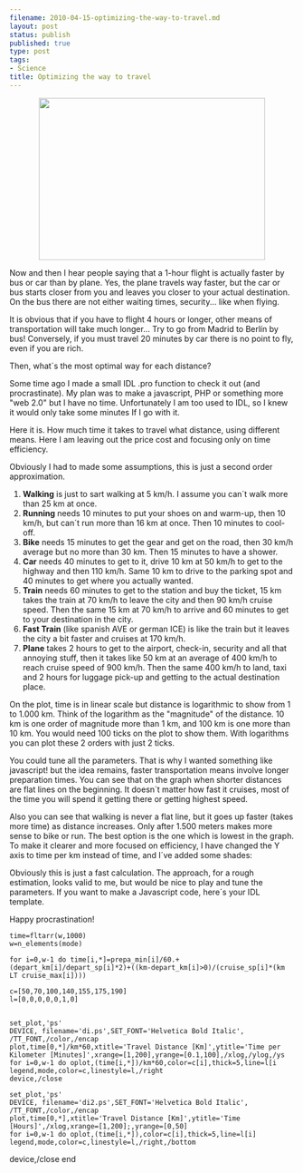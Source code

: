 ```yaml
--- 
filename: 2010-04-15-optimizing-the-way-to-travel.md
layout: post
status: publish
published: true
type: post
tags: 
- Science
title: Optimizing the way to travel
---
```

<p style="text-align:center;"><a href="http://nasonurb.files.wordpress.com/2010/04/ohnetitel.jpg"><a href="http://nasonurb.files.wordpress.com/2010/04/unbenannt2.jpg"><img class="aligncenter" src="http://nasonurb.files.wordpress.com/2010/04/unbenannt2.jpg" border="0" alt="" width="400" height="286" /></a>
</a></p>
Now and then I hear people saying that a 1-hour flight is actually faster by bus or car than by plane. Yes, the plane travels way faster, but the car or bus starts closer from you and leaves you closer to your actual destination. On the bus there are not either waiting times, security... like when flying.

It is obvious that if you have to flight 4 hours or longer, other means of transportation will take much longer… Try to go from Madrid to Berlín by bus! Conversely, if you must travel 20 minutes by car there is no point to fly, even if you are rich.

Then, what´s the most optimal way for each distance?

<!--more-->Some time ago I made a small IDL .pro function to check it out (and procrastinate). My plan was to make a javascript, PHP or something more "web 2.0" but I have no time. Unfortunately I am too used to IDL, so I knew it would only take some minutes If I go with it.

Here it is. How much time it takes to travel what distance, using different means. Here I am leaving out the price cost and focusing only on time efficiency.
<div class="separator" style="clear:both;text-align:center;"><a style="margin-left:1em;margin-right:1em;" href="http://nasonurb.files.wordpress.com/2010/04/ohnetitel.jpg"><img src="http://nasonurb.files.wordpress.com/2010/04/ohnetitel.jpg?w=300" border="0" alt="" /></a></div>
Obviously I had to made some assumptions, this is just a second order approximation.
<ol>
	<li><strong>Walking</strong> is just to sart walking at 5 km/h. I assume you can´t walk more than 25 km at once.</li>
	<li><strong>Running</strong> needs 10 minutes to put your shoes on and warm-up, then 10 km/h, but can´t run more than 16 km at once. Then 10 minutes to cool-off.</li>
	<li><strong>Bike</strong> needs 15 minutes to get the gear and get on the road, then 30 km/h average but no more than 30 km. Then 15 minutes to have a shower.</li>
	<li><strong>Car</strong> needs 40 minutes to get to it, drive 10 km at 50 km/h to get to the highway and then 110 km/h. Same 10 km to drive to the parking spot and 40 minutes to get where you actually wanted.</li>
	<li><strong>Train</strong> needs 60 minutes to get to the station and buy the ticket, 15 km takes the train at 70 km/h to leave the city and then 90 km/h cruise speed. Then the same 15 km at 70 km/h to arrive and 60 minutes to get to your destination in the city.</li>
	<li><strong>Fast Train</strong> (like spanish AVE or german ICE) is like the train but it leaves the city a bit faster and cruises at 170 km/h.</li>
	<li><strong>Plane</strong> takes 2 hours to get to the airport, check-in, security and all that annoying stuff, then it takes like 50 km at an average of 400 km/h to reach cruise speed of 900 km/h. Then the same 400 km/h to land, taxi and 2 hours for luggage pick-up and getting to the actual destination place.</li>
</ol>
On the plot, time is in linear scale but distance is logarithmic to show from 1 to 1.000 km. Think of the logarithm as the "magnitude" of the distance. 10 km is one order of magnitude more than 1 km, and 100 km is one more than 10 km. You would need 100 ticks on the plot to show them. With logarithms you can plot these 2 orders with just 2 ticks.

You could tune all the parameters. That is why I wanted something like javascript! but the idea remains, faster transportation means involve longer preparation times. You can see that on the graph when shorter distances are flat lines on the beginning. It doesn´t matter how fast it cruises, most of the time you will spend it getting there or getting highest speed.

Also you can see that walking is never a flat line, but it goes up faster (takes more time) as distance increases. Only after 1.500 meters makes more sense to bike or run. The best option is the one which is lowest in the graph. To make it clearer and more focused on efficiency, I have changed the Y axis to time per km instead of time, and I´ve added some shades:
<div class="separator" style="clear:both;text-align:center;"><a style="margin-left:1em;margin-right:1em;" href="http://nasonurb.files.wordpress.com/2010/04/unbenannt2.jpg"><img src="http://nasonurb.files.wordpress.com/2010/04/unbenannt2.jpg?w=300" border="0" alt="" /></a></div>
Obviously this is just a fast calculation. The approach, for a rough estimation, looks valid to me, but would be nice to play and tune the parameters. If you want to make a Javascript code, here´s your IDL template.

Happy procrastination!

    time=fltarr(w,1000) 
    w=n_elements(mode) 

    for i=0,w-1 do time[i,*]=prepa_min[i]/60.+(depart_km[i]/depart_sp[i]*2)+((km-depart_km[i]>0)/(cruise_sp[i]*(km LT cruise_max[i]))) 

    c=[50,70,100,140,155,175,190] 
	l=[0,0,0,0,0,1,0] 


	set_plot,'ps' 
	DEVICE, filename='di.ps',SET_FONT='Helvetica Bold Italic', /TT_FONT,/color,/encap 
	plot,time[0,*]/km*60,xtitle='Travel Distance [Km]',ytitle='Time per Kilometer [Minutes]',xrange=[1,200],yrange=[0.1,100],/xlog,/ylog,/ys 
	for i=0,w-1 do oplot,(time[i,*])/km*60,color=c[i],thick=5,line=l[i
	legend,mode,color=c,linestyle=l,/right 
	device,/close 
	
	set_plot,'ps' 
	DEVICE, filename='di2.ps',SET_FONT='Helvetica Bold Italic', /TT_FONT,/color,/encap 
	plot,time[0,*],xtitle='Travel Distance [Km]',ytitle='Time [Hours]',/xlog,xrange=[1,200];,yrange=[0,50] 
	for i=0,w-1 do oplot,(time[i,*]),color=c[i],thick=5,line=l[i] 
	legend,mode,color=c,linestyle=l,/right,/bottom 


device,/close 
end
